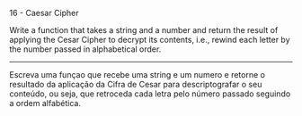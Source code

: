 16 - Caesar Cipher

Write a function that takes a string and a number
and return the result of applying the Cesar Cipher to
decrypt its contents, i.e., rewind each
letter by the number passed in alphabetical order.

---

Escreva uma funçao que recebe uma string e um numero
e retorne o resultado da aplicação da Cifra de Cesar para
descriptografar o seu conteúdo, ou seja, que retroceda cada
letra pelo número passado seguindo a ordem alfabética.
